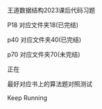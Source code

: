 王道数据结构2023课后代码习题

P18 对应文件夹18(已完结)


p40 对应文件夹40(已完结)


p70 对应文件夹70(未完结)

正在

最好对应书上的算法题对照测试

Keep Running